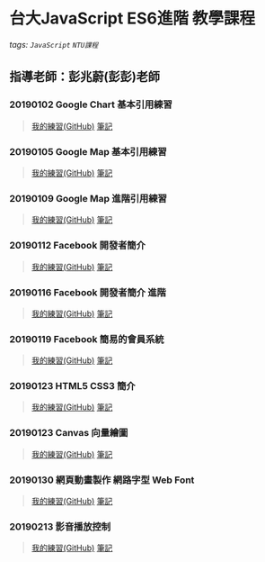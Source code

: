 # 台大JavaScript ES6進階 教學課程
###### tags: `JavaScript` `NTU課程`
指導老師：彭兆蔚(彭彭)老師
---
### 20190102 Google Chart 基本引用練習
>[我的練習(GitHub)](https://github.com/capeta0507/NTU_JS_Advance/tree/master/20190102)
>[筆記](https://hackmd.io/ukEkt8FOTCSiGTTk_10cCg)
### 20190105 Google Map 基本引用練習
>[我的練習(GitHub)](https://github.com/capeta0507/NTU_JS_Advance/tree/master/20190105)
>[筆記](https://hackmd.io/xLnM2X4nTICvs37wt4oWLQ)
### 20190109 Google Map 進階引用練習
>[我的練習(GitHub)](https://github.com/capeta0507/NTU_JS_Advance/tree/master/20190109)
>[筆記](https://hackmd.io/wJ62jbyrTC2N9eX0-CpBAg)
### 20190112 Facebook 開發者簡介
>[我的練習(GitHub)](https://github.com/capeta0507/NTU_JS_Advance/tree/master/20190112)
>[筆記](https://hackmd.io/Vty9PXesQd-rhIE3hqdUkA)
### 20190116 Facebook 開發者簡介 進階
>[我的練習(GitHub)](https://github.com/capeta0507/NTU_JS_Advance/tree/master/20190116)
>[筆記](https://hackmd.io/zdOS4h8VSviIMbvELJLCzg)
### 20190119 Facebook 簡易的會員系統
>[我的練習(GitHub)](https://github.com/capeta0507/NTU_JS_Advance/tree/master/20190119)
>[筆記](https://hackmd.io/EwwVWvDJS2eghWrb3QuxNQ)
### 20190123 HTML5 CSS3 簡介
>[我的練習(GitHub)](https://github.com/capeta0507/NTU_JS_Advance/tree/master/20190123)
>[筆記](https://hackmd.io/4LXk9VBWQLqVw8uj9mHQxg)
### 20190123 Canvas 向量繪圖
>[我的練習(GitHub)](https://github.com/capeta0507/NTU_JS_Advance/tree/master/20190126)
>[筆記](https://hackmd.io/ZCEw_ugHSsW_ceq2c-hM1Q)
### 20190130 網頁動畫製作 網路字型 Web Font
>[我的練習(GitHub)](https://github.com/capeta0507/NTU_JS_Advance/tree/master/20190130)
>[筆記](https://hackmd.io/1Ho2Q6-iR_K7eobqSIoOOg?both)
### 20190213 影音播放控制
>[我的練習(GitHub)](https://github.com/capeta0507/NTU_JS_Advance/tree/master/20190213)
>[筆記](https://hackmd.io/WDjeUxE4RiKGMKBFNuy_Eg)
